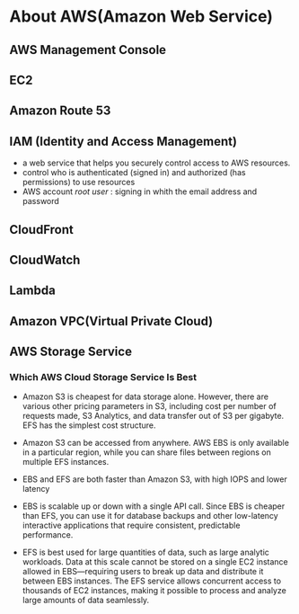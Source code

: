 # About AWS(Amazon Web Service)

## AWS Management Console

## EC2

## Amazon Route 53

## IAM (Identity and Access Management)
- a web service that helps you securely control access to AWS resources.
- control who is authenticated (signed in) and authorized (has permissions) to use resources
- AWS account *root user* : signing in whith the email address and password

## CloudFront
## CloudWatch

## Lambda

## Amazon VPC(Virtual Private Cloud)


## AWS Storage Service

### Which AWS Cloud Storage Service Is Best
- Amazon S3 is cheapest for data storage alone. However, there are various other pricing parameters in S3, including cost per number of requests made, S3 Analytics, and data transfer out of S3 per gigabyte. EFS has the simplest cost structure. 

- Amazon S3 can be accessed from anywhere. AWS EBS is only available in a particular region, while you can share files between regions on multiple EFS instances.

- EBS and EFS are both faster than Amazon S3, with high IOPS and lower latency

- EBS is scalable up or down with a single API call. Since EBS is cheaper than EFS, you can use it for database backups and other low-latency interactive applications that require consistent, predictable performance.

- EFS is best used for large quantities of data, such as large analytic workloads. Data at this scale cannot be stored on a single EC2 instance allowed in EBS—requiring users to break up data and distribute it between EBS instances. The EFS service allows concurrent access to thousands of EC2 instances, making it possible to process and analyze large amounts of data seamlessly.
